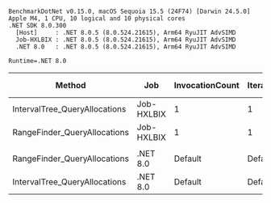 ```

BenchmarkDotNet v0.15.0, macOS Sequoia 15.5 (24F74) [Darwin 24.5.0]
Apple M4, 1 CPU, 10 logical and 10 physical cores
.NET SDK 8.0.300
  [Host]     : .NET 8.0.5 (8.0.524.21615), Arm64 RyuJIT AdvSIMD
  Job-HXLBIX : .NET 8.0.5 (8.0.524.21615), Arm64 RyuJIT AdvSIMD
  .NET 8.0   : .NET 8.0.5 (8.0.524.21615), Arm64 RyuJIT AdvSIMD

Runtime=.NET 8.0  

```

| Method                        | Job        | InvocationCount | IterationCount | LaunchCount | UnrollFactor | WarmupCount | Mean       | Error     | StdDev    | Ratio | RatioSD | Gen0   | Gen1   | Allocated | Alloc Ratio |
|------------------------------ |----------- |---------------- |--------------- |------------ |------------- |------------ |-----------:|----------:|----------:|------:|--------:|-------:|-------:|----------:|------------:|
| IntervalTree_QueryAllocations | Job-HXLBIX | 1               | 1              | 1           | 1            | 1           | 325.021 μs |        NA | 0.0000 μs |  1.00 |    0.00 |      - |      - |  36.87 KB |        1.00 |
| RangeFinder_QueryAllocations  | Job-HXLBIX | 1               | 1              | 1           | 1            | 1           | 336.750 μs |        NA | 0.0000 μs |  1.04 |    0.00 |      - |      - |   3.67 KB |        0.10 |
|                               |            |                 |                |             |              |             |            |           |           |       |         |        |        |           |             |
| RangeFinder_QueryAllocations  | .NET 8.0   | Default         | Default        | Default     | 16           | Default     |   1.309 μs | 0.0120 μs | 0.0106 μs |  0.11 |    0.00 | 0.3605 |      - |   2.95 KB |        0.08 |
| IntervalTree_QueryAllocations | .NET 8.0   | Default         | Default        | Default     | 16           | Default     |  12.424 μs | 0.1706 μs | 0.1512 μs |  1.00 |    0.02 | 4.4250 | 0.0153 |  36.15 KB |        1.00 |
